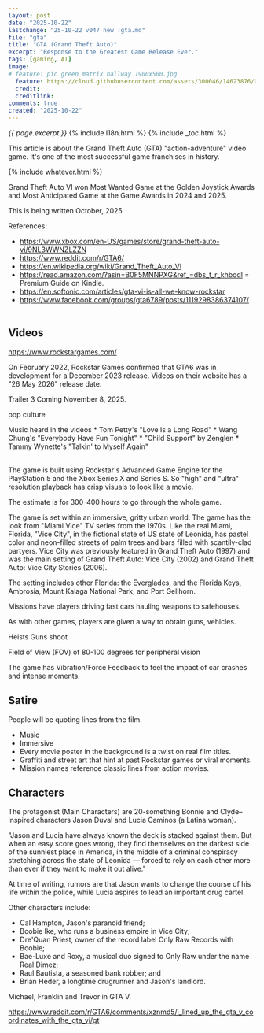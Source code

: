 ```yaml
---
layout: post
date: "2025-10-22"
lastchange: "25-10-22 v047 new :gta.md"
file: "gta"
title: "GTA (Grand Theft Auto)"
excerpt: "Response to the Greatest Game Release Ever."
tags: [gaming, AI]
image:
# feature: pic green matrix hallway 1900x500.jpg
  feature: https://cloud.githubusercontent.com/assets/300046/14623876/07afd066-0593-11e6-933a-2e596511ac67.jpg
  credit:
  creditlink:
comments: true
created: "2025-10-22"
---
```

<i>{{ page.excerpt }}</i>
{% include l18n.html %}
{% include _toc.html %}

This article is about the Grand Theft Auto (GTA) "action-adventure" video game. 
It's one of the most successful game franchises in history.

{% include whatever.html %}

Grand Theft Auto VI won Most Wanted Game at the Golden Joystick Awards and Most Anticipated Game at the Game Awards in 2024 and 2025.

This is being written October, 2025.

References:
   * https://www.xbox.com/en-US/games/store/grand-theft-auto-vi/9NL3WWNZLZZN
   * https://www.reddit.com/r/GTA6/
   * https://en.wikipedia.org/wiki/Grand_Theft_Auto_VI
   * https://read.amazon.com/?asin=B0F5MNNPXG&ref_=dbs_t_r_khbodl = Premium Guide on Kindle.
   * https://en.softonic.com/articles/gta-vi-is-all-we-know-rockstar
   * https://www.facebook.com/groups/gta6789/posts/1119298386374107/
   <br /><br />

## Videos

https://www.rockstargames.com/

On February 2022, Rockstar Games confirmed that GTA6 was in development for a December 2023 release.
Videos on their website has a "26 May 2026" release date.

Trailer 3 Coming November 8, 2025.

pop culture

Music heard in the videos
    * Tom Petty's "Love Is a Long Road"
    * Wang Chung's "Everybody Have Fun Tonight"
    * "Child Support" by Zenglen 
    * Tammy Wynette's "Talkin' to Myself Again"
    <br /><br />

The game is built using Rockstar's Advanced Game Engine for the PlayStation 5 and the Xbox Series X and Series S. So "high" and "ultra" resolution playback has crisp visuals to look like a movie.

The estimate is for 300-400 hours to go through the whole game.

The game is set within an immersive, gritty urban world.
The game has the look from "Miami Vice" TV series from the 1970s.
Like the real Miami, Florida, "Vice City", in the fictional state of US state of Leonida,
has pastel color and neon-filled streets of palm trees and bars filled with scantily-clad partyers.
Vice City was previously featured in Grand Theft Auto (1997) and was the main setting of Grand Theft Auto: Vice City (2002) and Grand Theft Auto: Vice City Stories (2006).

The setting includes other Florida:
the Everglades, and the Florida Keys, Ambrosia, Mount Kalaga National Park, and Port Gellhorn.

Missions have players driving fast cars hauling weapons to safehouses.

As with other games, players are given a way to obtain guns, vehicles.

Heists
Guns shoot

Field of View (FOV) of 80-100 degrees for peripheral vision 

The game has Vibration/Force Feedback to feel the impact of car crashes and intense moments.


## Satire

People will be quoting lines from the film.

* Music
* Immersive 
* Every movie poster in the background is a twist on real film titles. 
* Graffiti and street art that hint at past Rockstar games or viral moments.
* Mission names reference classic lines from action movies. 


## Characters

The protagonist (Main Characters) are 20-something Bonnie and Clyde–inspired characters
Jason Duval and Lucia Caminos (a Latina woman).

"Jason and Lucia have always known the deck is stacked against them. But when an easy score goes wrong, they find themselves on the darkest side of the sunniest place in America, in the middle of a criminal conspiracy stretching across the state of Leonida — forced to rely on each other more than ever if they want to make it out alive."

At time of writing, rumors are that Jason wants to change the course of his life within the police, while Lucia aspires to lead an important drug cartel.

Other characters include: 
* Cal Hampton, Jason's paranoid friend; 
* Boobie Ike, who runs a business empire in Vice City; 
* Dre'Quan Priest, owner of the record label Only Raw Records with Boobie; 
* Bae-Luxe and Roxy, a musical duo signed to Only Raw under the name Real Dimez; 
* Raul Bautista, a seasoned bank robber; and 
* Brian Heder, a longtime drugrunner and Jason's landlord.


Michael, Franklin and Trevor in GTA V.



https://www.reddit.com/r/GTA6/comments/xznmd5/i_lined_up_the_gta_v_coordinates_with_the_gta_vi/gt